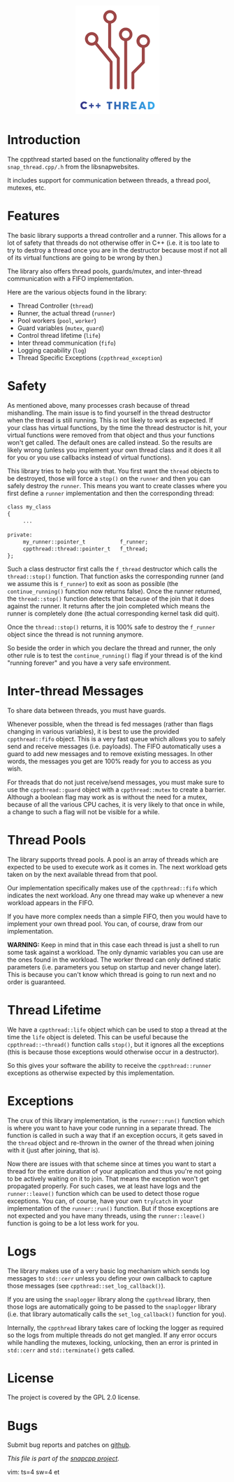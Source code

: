 
<p align="center">
<img alt="cppthread" title="C++ library to easily manage thread and thread pools including communication and mutexes."
src="https://raw.githubusercontent.com/m2osw/cppthread/master/doc/cppthread.png" width="191" height="248"/>
</p>

# Introduction

The cppthread started based on the functionality offered by the
`snap_thread.cpp/.h` from the libsnapwebsites.

It includes support for communication between threads, a thread pool,
mutexes, etc.


# Features

The basic  library supports a thread controller and a runner. This
allows for a lot of safety that threads do not otherwise offer in C++
(i.e. it is too late to try to destroy a thread once you are in the
destructor because most if not all of its virtual functions are going
to be wrong by then.)

The library also offers thread pools, guards/mutex, and inter-thread
communication with a FIFO implementation.

Here are the various objects found in the library:

* Thread Controller (`thread`)
* Runner, the actual thread (`runner`)
* Pool workers (`pool`, `worker`)
* Guard variables (`mutex`, `guard`)
* Control thread lifetime (`life`)
* Inter thread communication (`fifo`)
* Logging capability (`log`)
* Thread Specific Exceptions (`cppthread_exception`)


# Safety

As mentioned above, many processes crash because of thread mishandling.
The main issue is to find yourself in the thread destructor when the thread
is still running. This is not likely to work as expected. If your class has
virtual functions, by the time the thread destructor is hit, your virtual
functions were removed from that object and thus your functions won't get
called. The default ones are called instead. So the results are likely
wrong (unless you implement your own thread class and it does it all for
you or you use callbacks instead of virtual functions).

This library tries to help you with that. You first want the `thread` objects
to be destroyed, those will force a `stop()` on the `runner` and then you
can safely destroy the `runner`. This means you want to create classes
where you first define a `runner` implementation and then the corresponding
thread:

    class my_class
    {
         ...

    private:
         my_runner::pointer_t           f_runner;
         cppthread::thread::pointer_t   f_thread;
    };

Such a class destructor first calls the `f_thread` destructor which calls
the `thread::stop()` function. That function asks the corresponding runner
(and we assume this is `f_runner`) to exit as soon as possible (the
`continue_running()` function now returns false). Once the runner returned,
the `thread::stop()` function detects that because of the join that
it does against the runner. It returns after the join completed which means
the runner is completely done (the actual corresponding kernel task did quit).

Once the `thread::stop()` returns, it is 100% safe to destroy the `f_runner`
object since the thread is not running anymore.

So beside the order in which you declare the thread and runner, the only
other rule is to test the `continue_running()` flag if your thread is
of the kind "running forever" and you have a very safe environment.


# Inter-thread Messages

To share data between threads, you must have guards.

Whenever possible, when the thread is fed messages (rather than flags
changing in various variables), it is best to use the provided
`cppthread::fifo` object. This is a very fast queue which allows you to
safely send and receive messages (i.e. payloads). The FIFO automatically
uses a guard to add new messages and to remove existing messages. In other
words, the messages you get are 100% ready for you to access as you wish.

For threads that do not just receive/send messages, you must make sure
to use the `cppthread::guard` object with a `cppthread::mutex` to create
a barrier. Although a boolean flag may work as is without the need for
a mutex, because of all the various CPU caches, it is very likely to that
once in while, a change to such a flag will not be visible for a while.


# Thread Pools

The library supports thread pools. A pool is an array of threads which
are expected to be used to execute work as it comes in. The next workload
gets taken on by the next available thread from that pool.

Our implementation specifically makes use of the `cppthread::fifo` which
indicates the next workload. Any one thread may wake up whenever a new
workload appears in the FIFO.

If you have more complex needs than a simple FIFO, then you would have
to implement your own thread pool. You can, of course, draw from our
implementation.

**WARNING:** Keep in mind that in this case each thread is just a shell
to run some task against a workload. The only dynamic variables you can
use are the ones found in the workload. The worker thread can only defined
static parameters (i.e. parameters you setup on startup and never change
later). This is because you can't know which thread is going to run next
and no order is guaranteed.


# Thread Lifetime

We have a `cppthread::life` object which can be used to stop a thread
at the time the `life` object is deleted. This can be useful because
the `cppthread::~thread()` function calls `stop()`, but it ignores all
the exceptions (this is because those exceptions would otherwise occur
in a destructor).

So this gives your software the ability to receive the `cppthread::runner`
exceptions as otherwise expected by this implementation.


# Exceptions

The crux of this library implementation, is the `runner::run()` function
which is where you want to have your code running in a separate thread.
The function is called in such a way that if an exception occurs, it
gets saved in the `thread` object and re-thrown in the owner of the
thread when joining with it (just after joining, that is).

Now there are issues with that scheme since at times you want to start
a thread for the entire duration of your application and thus you're
not going to be actively waiting on it to join. That means the exception
won't get propagated properly. For such cases, we at least have logs and
the `runner::leave()` function which can be used to detect those rogue
exceptions. You can, of course, have your own `try`/`catch` in your
implementation of the `runner::run()` function. But if those exceptions
are not expected and you have many threads, using the `runner::leave()`
function is going to be a lot less work for you.


# Logs

The library makes use of a very basic log mechanism which sends log
messages to `std::cerr` unless you define your own callback to capture
those messages (see `cppthread::set_log_callback()`).

If you are using the `snaplogger` library along the `cppthread` library,
then those logs are automatically going to be passed to the `snaplogger`
library (i.e. that library automatically calls the `set_log_callback()`
function for you).

Internally, the `cppthread` library takes care of locking the logger
as required so the logs from multiple threads do not get mangled.
If any error occurs while handling the mutexes, locking, unlocking,
then an error is printed in `std::cerr` and `std::terminate()`
gets called.


# License

The project is covered by the GPL 2.0 license.


# Bugs

Submit bug reports and patches on
[github](https://github.com/m2osw/cppthread/issues).


_This file is part of the [snapcpp project](https://snapwebsites.org/)._

vim: ts=4 sw=4 et
